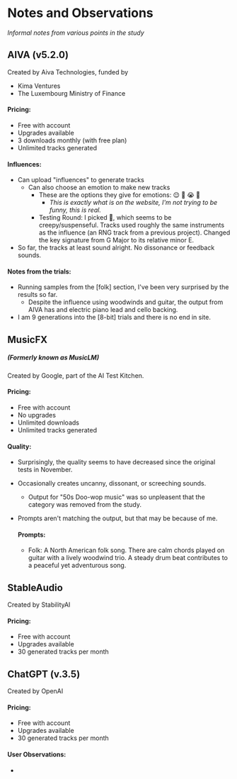 # Notes and Observations
*Informal notes from various points in the study*
## AIVA (v5.2.0)
Created by Aiva Technologies, funded by
- Kima Ventures
- The Luxembourg Ministry of Finance

#### Pricing:
- Free with account
- Upgrades available
- 3 downloads monthly (with free plan)
- Unlimited tracks generated

#### Influences:
- Can upload "influences" to generate tracks
  - Can also choose an emotion to make new tracks
    - These are the options they give for emotions: 😌 🥳 😭 😬
      - *This is exactly what is on the website, I'm not trying to be funny, this is real.*
    - Testing Round: I picked 😬, which seems to be creepy/suspenseful. Tracks used roughly the same instruments as the influence (an RNG track from a previous project). Changed the key signature from G Major to its relative minor E. 
- So far, the tracks at least sound alright. No dissonance or feedback sounds.

#### Notes from the trials:
- Running samples from the [folk] section, I've been very surprised by the results so far.
  - Despite the influence using woodwinds and guitar, the output from AIVA has and electric piano lead and cello backing.
- I am 9 generations into the [8-bit] trials and there is no end in site.  


## MusicFX
##### (Formerly known as MusicLM)
Created by Google, part of the AI Test Kitchen. 

#### Pricing:
- Free with account
- No upgrades
- Unlimited downloads
- Unlimited tracks generated

#### Quality:
- Surprisingly, the quality seems to have decreased since the original tests in November.
- Occasionally creates uncanny, dissonant, or screeching sounds.
  - Output for "50s Doo-wop music" was so unpleasent that the category was removed from the study.
- Prompts aren't matching the output, but that may be because of me.

  #### Prompts:
  - Folk: A North American folk song. There are calm chords played on guitar with a lively woodwind trio. A steady drum beat contributes to a peaceful yet adventurous song.


## StableAudio
Created by StabilityAI 

#### Pricing: 
- Free with account
- Upgrades available
- 30 generated tracks per month

## ChatGPT (v.3.5)
Created by OpenAI

#### Pricing:
- Free with account
- Upgrades available
- 30 generated tracks per month

#### User Observations:
- 
